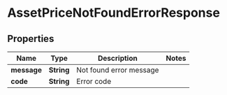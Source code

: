 

# AssetPriceNotFoundErrorResponse


## Properties

| Name | Type | Description | Notes |
|------------ | ------------- | ------------- | -------------|
|**message** | **String** | Not found error message |  |
|**code** | **String** | Error code |  |



